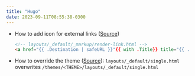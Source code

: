 ```yaml
---
title: "Hugo"
date: 2023-09-11T08:55:38-0300
---
```

- How to add icon for external links ([Source](https://www.jayeless.net/2021/08/hugo-mark-external-links.html))
	```html
	<!-- layouts/_default/_markup/render-link.html -->
	<a href="{{ .Destination | safeURL }}"{{ with .Title}} title="{{ . }}"{{ end }}>{{ .Text | safeHTML }}{{ if strings.HasPrefix .Destination "http" }} <i class="fa fa-external-link" aria-hidden="true"></i>{{ end }}</a>
	```
- How to override the theme ([Source](https://gohugobrasil.netlify.app/themes/customizing/#override-template-files)): `layouts/_default/single.html` overwrites `/themes/<THEME>/layouts/_default/single.html`